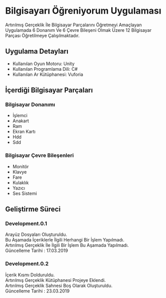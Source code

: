 # Bilgisayarı Öğreniyorum Uygulaması
Artırılmış Gerçeklik İle Bilgisayar Parçalarını Öğretmeyi Amaçlayan Uygulamada 6 Donanım Ve 6 Çevre Bileşeni Olmak Üzere 12 Bilgisayar Parçası Öğretilmeye Çalışılmaktadır.

## Uygulama Detayları
- Kullanılan Oyun Motoru: Unity <br/>
- Kullanılan Programlama Dili: C# <br/>
- Kullanılan Ar Kütüphanesi: Vuforia <br/>

## İçerdiği Bilgisayar Parçaları

### Bilgisayar Donanımı
- İşlemci <br/>
- Anakart <br/>
- Ram <br/>
- Ekran Kartı <br/>
- Hdd <br/>
- Sdd <br/>

### Bilgisayar Çevre Bileşenleri
- Monitör <br/>
- Klavye <br/>
- Fare <br/>
- Kulaklık <br/>
- Yazıcı <br/>
- Ses Sistemi <br/>

## Geliştirme Süreci
### Development.0.1
Arayüz Dosyaları Oluşturuldu. <br/>
Bu Aşamada İçeriklerle İlgili Herhangi Bir İşlem Yapılmadı. <br/>
Artırılmış Gerçeklik İle İlgili Bir İşlem Bu Aşamada Yapılmadı. <br/>
Güncelleme Tarihi : 17.03.2019 <br/>

### Development.0.2
İçerik Kısmı Dolduruldu. <br/>
Artırılmış Gerçeklik Kütüphanesi Projeye Eklendi. <br/>
Artırılmış Gerçeklik Sahnesi Boş Olarak Oluşturuldu. <br/>
Güncelleme Tarihi : 23.03.2019 <br/>
